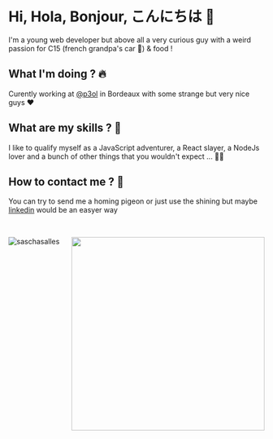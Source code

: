 # Hi, Hola, Bonjour, こんにちは 👋

I'm a young web developer but above all a very curious guy with a weird passion for C15 (french grandpa's car 🚐) & food !

## What I'm doing ? 🔥

Curently working at [@p3ol](https://github.com/p3ol) in Bordeaux with some strange but very nice guys ❤️

## What are my skills ? 🤔

I like to qualify myself as a JavaScript adventurer, a React slayer, a NodeJs lover and a bunch of other things that you wouldn't expect ... 🧑‍💻

## How to contact me ? 🔮

You can try to send me a homing pigeon or just use the shining but maybe [linkedin](https://www.linkedin.com/in/simon-deflesschouwer-6812a0172/) would be an easyer way 

<br/>
<p align="center">
  <img align="left" src="https://github-readme-stats.vercel.app/api/top-langs?username=defless&show_icons=true&locale=en&layout=compact" alt="saschasalles" />
  <img align='right' src="https://github-readme-stats.vercel.app/api?username=defless&count_private=true&show_icons=true" width="380">
</p>
